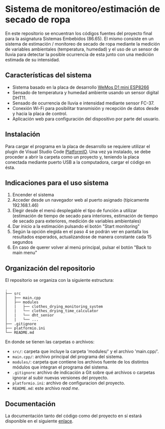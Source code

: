 # Sistema de monitoreo/estimación de secado de ropa
En este repositorio se encuentran los códigos fuentes del proyecto final para la asignatura Sistemas Embebidos (86.65). El mismo consiste en un sistema de estimación / monitoreo de secado de ropa mediante la medición de variables ambientales (temperatura, humedad) y el uso de un sensor de lluvia para detectar la posible ocurrencia de esta junto con una medición estimada de su intensidad.



## Características del sistema
- Sistema basado en la placa de desarrollo [WeMos D1 mini ESP8266](https://www.wemos.cc/en/latest/d1/d1_mini.html)
- Sensado de temperatura y humedad ambiente usando un sensor digital DHT11.
- Sensado de ocurrencia de lluvia e intensidad mediante sensor FC-37.
- Conexión Wi-Fi para posibilitar transmisión y recepción de datos desde y hacia la placa de control.
- Aplicación web para configuración del dispositivo por parte del usuario.



## Instalación
Para cargar el programa en la placa de desarrollo se requiere utilizar el plugin de Visual Studio Code [PlatformIO](https://platformio.org/). Una vez ya instalado, se debe proceder a abrir la carpeta como un proyecto y, teniendo la placa conectada mediante puerto USB a la computadora, cargar el código en ésta.



## Indicaciones para el uso sistema
1. Encender el sistema
2. Acceder desde un navegador web al puerto asignado (típicamente 192.168.1.46)
3. Elegir desde el menú desplegable el tipo de función a utilizar (estimación de tiempo de secado para interiores, estimación de tiempo de secado para exteriores, medición de variables ambientales)
4. Dar inicio a la estimación pulsando el botón "Start monitoring"
5. Según la opción elegida en el paso 4 se podrán ver en pantalla los resultados esperados, actualizandose de manera constante cada 15 segundos
6. En caso de querer volver al menú principal, pulsar el botón "Back to main menu"

## Organización del repositorio

El repositorio se organiza con la siguiente estructura:

    .
    ├── src
    │   ├── main.cpp
    │   ├── modules
    │   |   ├── clothes_drying_monitoring_system
    │   |   └── clothes_drying_time_calculator
    │   |   └── dht_sensor
    │   |   └── ...
    ├── .gitignore
    ├── platformio.ini
    └── README.md


En donde se tienen las carpetas o archivos:
* `src/`: carpeta que incluye la carpeta 'modules/' y el archivo 'main.cpp/'.
* `main.cpp/`: archivo principal del programa del sistema.
* `modules/`: carpeta que contiene los archivos fuente de los distintos módulos que integran el programa del sistema.
* `.gitignore`: archivo de indicación a Git sobre qué archivos o carpetas ignorar al subir nuevas versiones del proyecto.
* `platformio.ini`: archivo de configuracion del proyecto.
* `README.md`: este archivo *read me*.

## Documentación
La documentación tanto del código como del proyecto en sí estará disponible en el siguiente [enlace](https://docs.google.com/document/d/1M8HKhcYP2v-2SKNnl4K0idu1IjOEy0Cq/edit?usp=sharing&ouid=116164723835517603545&rtpof=true&sd=true).
